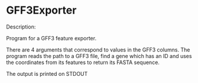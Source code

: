# GFF3Exporter

Description:

Program for a GFF3 feature exporter.

There are 4 arguments that correspond to values in the GFF3 columns. 
The program reads the path to a GFF3 file, find a gene which has an ID 
and uses the coordinates from its features to return its FASTA sequence.

The output is printed on STDOUT 
